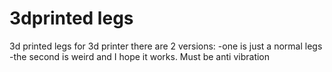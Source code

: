 # 3dprinted legs
3d printed legs for 3d printer
there are 2 versions: 
   -one is just a  normal legs
   -the second is weird and I hope it works. Must be anti vibration
